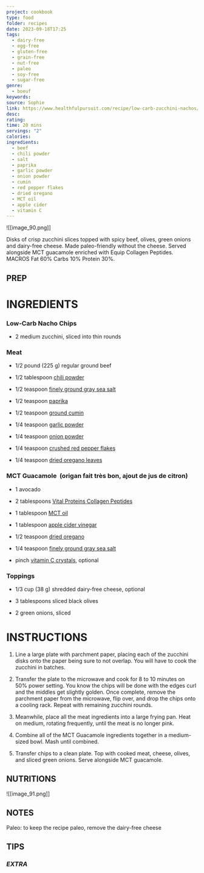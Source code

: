 ```yaml
---
project: cookbook
type: food
folder: recipes
date: 2023-09-18T17:25
tags:
  - dairy-free
  - egg-free
  - gluten-free
  - grain-free
  - nut-free
  - paleo
  - soy-free
  - sugar-free
genre:
  - boeuf
keywords: 
source: Sophie
link: https://www.healthfulpursuit.com/recipe/low-carb-zucchini-nachos/
desc: 
rating: 
time: 20 mins
servings: "2"
calories: 
ingredients:
  - beef
  - chili powder
  - salt
  - paprika
  - garlic powder
  - onion powder
  - cumin
  - red pepper flakes
  - dried oregano
  - MCT oil
  - apple cider
  - vitamin C
---
```


![[image_90.png]]

Disks of crisp zucchini slices topped with spicy beef, olives, green onions and dairy-free cheese. Made paleo-friendly without the cheese. Served alongside MCT guacamole enriched with Equip Collagen Peptides. MACROS Fat 60% Carbs 10% Protein 30%.


## PREP


# INGREDIENTS

### **Low-Carb Nacho Chips**

- 2 medium zucchini, sliced into thin rounds
    

### **Meat**

- 1/2 pound (225 g) regular ground beef
    
- 1/2 tablespoon [chili powder](http://amzn.to/2mVUP3x)
    
- 1/2 teaspoon [finely ground gray sea salt](http://amzn.to/2nNv7TP)
    
- 1/2 teaspoon [paprika](http://amzn.to/2nNDSxj)
    
- 1/2 teaspoon [ground cumin](http://amzn.to/2nNNSXt)
    
- 1/4 teaspoon [garlic powder](http://amzn.to/2ni2i0j)
    
- 1/4 teaspoon [onion powder](http://amzn.to/2mZvxm1)
    
- 1/4 teaspoon [crushed red pepper flakes](http://amzn.to/2ncoh7a)
    
- 1/4 teaspoon [dried oregano leaves](http://amzn.to/2nNMUug)
    

### **MCT Guacamole  (origan fait très bon, ajout de jus de citron)**

- 1 avocado
    
- 2 tablespoons [Vital Proteins Collagen Peptides](http://amzn.to/2roontG)
    
- 1 tablespoon [MCT oil](http://amzn.to/2ntdo2X)
    
- 1 tablespoon [apple cider vinegar](http://amzn.to/2mW1omG)
    
- 1/2 teaspoon [dried oregano](http://amzn.to/2nNMUug)
    
- 1/4 teaspoon [finely ground gray sea salt](http://amzn.to/2nNv7TP)
    
- pinch [vitamin C crystals](http://amzn.to/2nIGax6), optional
    

### **Toppings**

- 1/3 cup (38 g) shredded dairy-free cheese, optional
    
- 3 tablespoons sliced black olives
    
- 2 green onions, sliced


# INSTRUCTIONS

1. Line a large plate with parchment paper, placing each of the zucchini disks onto the paper being sure to not overlap. You will have to cook the zucchini in batches.
    
2. Transfer the plate to the microwave and cook for 8 to 10 minutes on 50% power setting. You know the chips will be done with the edges curl and the middles get slightly golden. Once complete, remove the parchment paper from the microwave, flip over, and drop the chips onto a cooling rack. Repeat with remaining zucchini rounds.
    
3. Meanwhile, place all the meat ingredients into a large frying pan. Heat on medium, rotating frequently, until the meat is no longer pink.
    
4. Combine all of the MCT Guacamole ingredients together in a medium-sized bowl. Mash until combined.
    
5. Transfer chips to a clean plate. Top with cooked meat, cheese, olives, and sliced green onions. Serve alongside MCT guacamole.


## NUTRITIONS

![[image_91.png]]


## NOTES

Paleo: to keep the recipe paleo, remove the dairy-free cheese

## TIPS



### *EXTRA*



